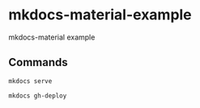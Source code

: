 # mkdocs-material-example
mkdocs-material example

## Commands

```bash
mkdocs serve
```

```bash
mkdocs gh-deploy
```
